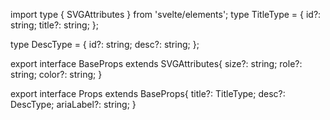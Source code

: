 import type { SVGAttributes } from 'svelte/elements';
type TitleType = {
id?: string;
title?: string;
};

type DescType = {
id?: string;
desc?: string;
};

export interface BaseProps extends SVGAttributes<SVGElement>{
size?: string;
role?: string;
color?: string;
}

export interface Props extends BaseProps{
title?: TitleType;
desc?: DescType;
ariaLabel?: string;
}
